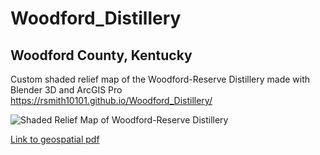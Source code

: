 # Woodford_Distillery
## Woodford County, Kentucky

Custom shaded relief map of the Woodford-Reserve Distillery made with Blender 3D and ArcGIS Pro https://rsmith10101.github.io/Woodford_Distillery/

![Shaded Relief Map of Woodford-Reserve Distillery](Woodford-map.jpg)

[Link to geospatial pdf](Woodford-map.pdf)
